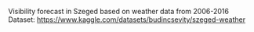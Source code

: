 Visibility forecast in Szeged based on weather data from 2006-2016
Dataset: https://www.kaggle.com/datasets/budincsevity/szeged-weather
